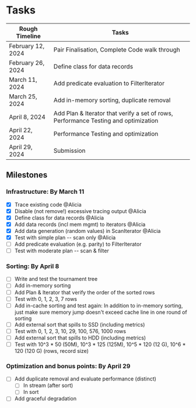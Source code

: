 # Tasks

Rough Timeline   | Tasks
----------------|----------------------------------------
February 12, 2024 | Pair Finalisation, Complete Code walk through
February 26, 2024 | Define class for data records
March 11, 2024    | Add predicate evaluation to FilterIterator
March 25, 2024    | Add in-memory sorting, duplicate removal
April 8, 2024     | Add Plan & Iterator that verify a set of rows, Performance Testing and optimization
April 22, 2024    | Performance Testing and optimization
April 29, 2024    | Submission


## Milestones

### Infrastructure: By March 11

- [x] Trace existing code @Alicia
- [x] Disable (not remove!) excessive tracing output @Alicia
- [x] Define class for data records @Alicia
- [x] Add data records (incl mem mgmt) to iterators @Alicia
- [x] Add data generation (random values) in ScanIterator @Alicia
- [x] Test with simple plan -- scan only @Alicia
- [ ] Add predicate evaluation (e.g. parity) to FilterIterator
- [ ] Test with moderate plan -- scan & filter

### Sorting: By April 8

- [ ] Write and test the tournament tree
- [ ] Add in-memory sorting
- [ ] Add Plan & Iterator that verify the order of the sorted rows
- [ ] Test with 0, 1, 2, 3, 7 rows
- [ ] Add in-cache sorting and test again: In addition to in-memory sorting, just make sure memory jump doesn't exceed cache line in one round of sorting
- [ ] Add external sort that spills to SSD (including metrics)
- [ ] Test with 0, 1, 2, 3, 10, 29, 100, 576, 1000 rows
- [ ] Add external sort that spills to HDD (including metrics)
- [ ] Test with 10^3 * 50 (50M), 10^3 * 125 (125M), 10^5 * 120 (12 G), 10^6 * 120 (120 G) (rows, record size)

### Optimization and bonus points: By April 29

- [ ] Add duplicate removal and evaluate performance (distinct)
  - [ ] In stream (after sort)
  - [ ] In sort
- [ ] Add graceful degradation
